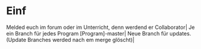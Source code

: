 # Einf

Melded euch im forum oder im Unterricht, denn werdend er Collaborator|
Je ein Branch für jedes Program [Program]-master|
Neue Branch für updates. (Update Branches werded nach em merge glöscht)|
